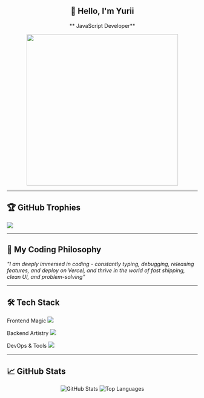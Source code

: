 
<div align="center">
  
## 👋 Hello, I'm Yurii

** JavaScript Developer**

<img src="https://media.giphy.com/media/L1R1tvI9svkIWwpVYr/giphy.gif" width="400"/>

</div>

---

## 🏆 GitHub Trophies
![](https://github-profile-trophy.vercel.app/?username=Gianguyen1234&theme=radical&no-frame=true&no-bg=true&margin-w=4)

---

## 🔮 My Coding Philosophy

*"I am deeply immersed in coding - constantly typing, debugging, releasing features, and deploy on Vercel, and thrive in the world of fast shipping, clean UI, and problem-solving"*

---

## 🛠️ Tech Stack

Frontend Magic
<span>
  <img src="https://skillicons.dev/icons?i=html,css,react,nextjs,typescript,tailwind,bootstrap,materialui" />
</span>

Backend Artistry
<span>
  <img src="https://skillicons.dev/icons?i=nodejs,express,fastapi,mongodb,mysql,postgres, php, supabase, firebase, restful api, graphql" />
</span>

DevOps & Tools
<span>
  <img src="https://skillicons.dev/icons?i=git,ubuntu,docker,aws,githubactions" />
</span>

---

## 📈 GitHub Stats

<div align="center">
  
![GitHub Stats](https://github-readme-stats.vercel.app/api?username=Gianguyen1234&show_icons=true&theme=radical&hide_border=true&include_all_commits=true&count_private=true) ![Top Languages](https://github-readme-stats.vercel.app/api/top-langs/?username=Gianguyen1234&layout=compact&theme=radical&hide_border=true&langs_count=8)

</div>
